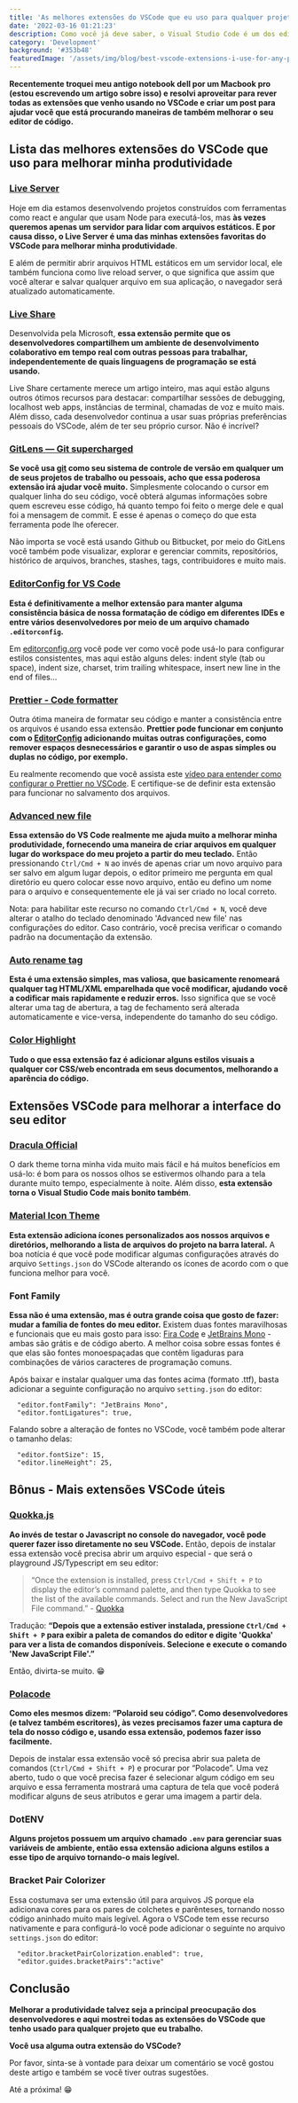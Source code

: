 ```yaml
---
title: 'As melhores extensões do VSCode que eu uso para qualquer projeto'
date: '2022-03-16 01:21:23'
description: Como você já deve saber, o Visual Studio Code é um dos editores de código mais populares para desenvolvedores front-end e aqui vou mostrar quais extensões utilizo no meu dia a dia de desenvolvimento.
category: 'Development'
background: '#353b48'
featuredImage: '/assets/img/blog/best-vscode-extensions-i-use-for-any-project.jpg'
---
```


**Recentemente troquei meu antigo notebook dell por um Macbook pro (estou escrevendo um artigo sobre isso) e resolvi aproveitar para rever todas as extensões que venho usando no VSCode e criar um post para ajudar você que está procurando maneiras de também melhorar o seu editor de código.**

## Lista das melhores extensões do VSCode que uso para melhorar minha produtividade

### [Live Server](https://marketplace.visualstudio.com/items?itemName=ritwickdey.LiveServer)

Hoje em dia estamos desenvolvendo projetos construídos com ferramentas como react e angular que usam Node para executá-los, mas **às vezes queremos apenas um servidor para lidar com arquivos estáticos. E por causa disso, o Live Server é uma das minhas extensões favoritas do VSCode para melhorar minha produtividade**.

E além de permitir abrir arquivos HTML estáticos em um servidor local, ele também funciona como live reload server, o que significa que assim que você alterar e salvar qualquer arquivo em sua aplicação, o navegador será atualizado automaticamente.

### [Live Share](https://marketplace.visualstudio.com/items?itemName=MS-vsliveshare.vsliveshare)

Desenvolvida pela Microsoft, **essa extensão permite que os desenvolvedores compartilhem um ambiente de desenvolvimento colaborativo em tempo real com outras pessoas para trabalhar, independentemente de quais linguagens de programação se está usando.**

Live Share certamente merece um artigo inteiro, mas aqui estão alguns outros ótimos recursos para destacar: compartilhar sessões de debugging, localhost web apps, instâncias de terminal, chamadas de voz e muito mais. Além disso, cada desenvolvedor continua a usar suas próprias preferências pessoais do VSCode, além de ter seu próprio cursor. Não é incrível?

### [GitLens — Git supercharged](https://marketplace.visualstudio.com/items?itemName=eamodio.gitlens)

**Se você usa [git](https://git-scm.com/) como seu sistema de controle de versão em qualquer um de seus projetos de trabalho ou pessoais, acho que essa poderosa extensão irá ajudar você muito.** Simplesmente colocando o cursor em qualquer linha do seu código, você obterá algumas informações sobre quem escreveu esse código, há quanto tempo foi feito o merge dele e qual foi a mensagem de commit. E esse é apenas o começo do que esta ferramenta pode lhe oferecer.

Não importa se você está usando Github ou Bitbucket, por meio do GitLens você também pode visualizar, explorar e gerenciar commits, repositórios, histórico de arquivos, branches, stashes, tags, contribuidores e muito mais.

### [EditorConfig for VS Code](https://marketplace.visualstudio.com/items?itemName=EditorConfig.EditorConfig)

**Esta é definitivamente a melhor extensão para manter alguma consistência básica de nossa formatação de código em diferentes IDEs e entre vários desenvolvedores por meio de um arquivo chamado `.editorconfig`.**

Em [editorconfig.org](https://editorconfig.org/) você pode ver como você pode usá-lo para configurar estilos consistentes, mas aqui estão alguns deles: indent style (tab ou space), indent size, charset, trim trailing whitespace, insert new line in the end of files…

### [Prettier - Code formatter](https://marketplace.visualstudio.com/items?itemName=esbenp.prettier-vscode)

Outra ótima maneira de formatar seu código e manter a consistência entre os arquivos é usando essa extensão. **Prettier pode funcionar em conjunto com o [EditorConfig](<(https://marketplace.visualstudio.com/items?itemName=EditorConfig.EditorConfig)>) adicionando muitas outras configurações, como remover espaços desnecessários e garantir o uso de aspas simples ou duplas no código, por exemplo.**

Eu realmente recomendo que você assista este [vídeo para entender como configurar o Prettier no VSCode](https://www.youtube.com/watch?v=h3PJjP0nE98&ab_channel=JamesQQuick). E certifique-se de definir esta extensão para funcionar no salvamento dos arquivos.

### [Advanced new file](https://marketplace.visualstudio.com/items?itemName=patbenatar.advanced-new-file)

**Essa extensão do VS Code realmente me ajuda muito a melhorar minha produtividade, fornecendo uma maneira de criar arquivos em qualquer lugar do workspace do meu projeto a partir do meu teclado.** Então pressionando `Ctrl/Cmd + N` ao invés de apenas criar um novo arquivo para ser salvo em algum lugar depois, o editor primeiro me pergunta em qual diretório eu quero colocar esse novo arquivo, então eu defino um nome para o arquivo e consequentemente ele já vai ser criado no local correto.

Nota: para habilitar este recurso no comando `Ctrl/Cmd + N`, você deve alterar o atalho do teclado denominado 'Advanced new file' nas configurações do editor. Caso contrário, você precisa verificar o comando padrão na documentação da extensão.

### [Auto rename tag](https://marketplace.visualstudio.com/items?itemName=formulahendry.auto-rename-tag)

**Esta é uma extensão simples, mas valiosa, que basicamente renomeará qualquer tag HTML/XML emparelhada que você modificar, ajudando você a codificar mais rapidamente e reduzir erros.** Isso significa que se você alterar uma tag de abertura, a tag de fechamento será alterada automaticamente e vice-versa, independente do tamanho do seu código.

### [Color Highlight](https://marketplace.visualstudio.com/items?itemName=naumovs.color-highlight)

**Tudo o que essa extensão faz é adicionar alguns estilos visuais a qualquer cor CSS/web encontrada em seus documentos, melhorando a aparência do código.**

## Extensões VSCode para melhorar a interface do seu editor

### [Dracula Official](https://marketplace.visualstudio.com/items?itemName=dracula-theme.theme-dracula)

O dark theme torna minha vida muito mais fácil e há muitos benefícios em usá-lo: é bom para os nossos olhos se estivermos olhando para a tela durante muito tempo, especialmente à noite. Além disso, **esta extensão torna o Visual Studio Code mais bonito também**.

### [Material Icon Theme](https://marketplace.visualstudio.com/items?itemName=PKief.material-icon-theme)

**Esta extensão adiciona ícones personalizados aos nossos arquivos e diretórios, melhorando a lista de arquivos do projeto na barra lateral.** A boa notícia é que você pode modificar algumas configurações através do arquivo `Settings.json` do VSCode alterando os ícones de acordo com o que funciona melhor para você.

### Font Family

**Essa não é uma extensão, mas é outra grande coisa que gosto de fazer: mudar a família de fontes do meu editor.** Existem duas fontes maravilhosas e funcionais que eu mais gosto para isso: [Fira Code](https://github.com/tonsky/FiraCode) e [JetBrains Mono](https://github.com/JetBrains/JetBrainsMono) - ambas são grátis e de código aberto. A melhor coisa sobre essas fontes é que elas são fontes monoespaçadas que contêm ligaduras para combinações de vários caracteres de programação comuns.

Após baixar e instalar qualquer uma das fontes acima (formato .ttf), basta adicionar a seguinte configuração no arquivo `setting.json` do editor:

```
  "editor.fontFamily": "JetBrains Mono",
  "editor.fontLigatures": true,
```

Falando sobre a alteração de fontes no VSCode, você também pode alterar o tamanho delas:

```
  "editor.fontSize": 15,
  "editor.lineHeight": 25,
```

## Bônus - Mais extensões VSCode úteis

### [Quokka.js](https://marketplace.visualstudio.com/items?itemName=WallabyJs.quokka-vscode)

**Ao invés de testar o Javascript no console do navegador, você pode querer fazer isso diretamente no seu VSCode.** Então, depois de instalar essa extensão você precisa abrir um arquivo especial - que será o playground JS/Typescript em seu editor:

> “Once the extension is installed, press `Ctrl/Cmd + Shift + P` to display the editor’s command palette, and then type Quokka to see the list of the available commands. Select and run the New JavaScript File command.” - [Quokka](https://quokkajs.com/docs/#getting-started)

Tradução: **“Depois que a extensão estiver instalada, pressione `Ctrl/Cmd + Shift + P` para exibir a paleta de comandos do editor e digite 'Quokka' para ver a lista de comandos disponíveis. Selecione e execute o comando 'New JavaScript File'.”**

Então, divirta-se muito. 😁

### [Polacode](https://marketplace.visualstudio.com/items?itemName=pnp.polacode)

**Como eles mesmos dizem: “Polaroid seu código”. Como desenvolvedores (e talvez também escritores), às vezes precisamos fazer uma captura de tela do nosso código e, usando essa extensão, podemos fazer isso facilmente.**

Depois de instalar essa extensão você só precisa abrir sua paleta de comandos (`Ctrl/Cmd + Shift + P`) e procurar por “Polacode”. Uma vez aberto, tudo o que você precisa fazer é selecionar algum código em seu arquivo e essa ferramenta mostrará uma captura de tela que você poderá modificar alguns de seus atributos e gerar uma imagem a partir dela.

### DotENV

**Alguns projetos possuem um arquivo chamado `.env` para gerenciar suas variáveis de ambiente, então essa extensão adiciona alguns estilos a esse tipo de arquivo tornando-o mais legível.**

### Bracket Pair Colorizer

Essa costumava ser uma extensão útil para arquivos JS porque ela adicionava cores para os pares de colchetes e parênteses, tornando nosso código aninhado muito mais legível. Agora o VSCode tem esse recurso nativamente e para configurá-lo você pode adicionar o seguinte no arquivo `settings.json` do editor:

```
  "editor.bracketPairColorization.enabled": true,
  "editor.guides.bracketPairs":"active"
```

## Conclusão

**Melhorar a produtividade talvez seja a principal preocupação dos desenvolvedores e aqui mostrei todas as extensões do VSCode que tenho usado para qualquer projeto que eu trabalho.**

**Você usa alguma outra extensão do VSCode?**

Por favor, sinta-se à vontade para deixar um comentário se você gostou deste artigo e também se você tiver outras sugestões.

Até a próxima! 😁
